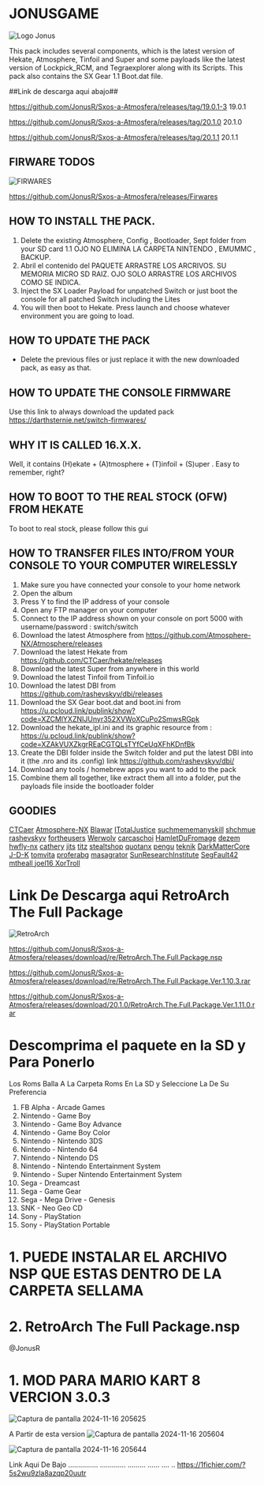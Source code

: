 # JONUSGAME #
 ![Logo Jonus](https://github.com/user-attachments/assets/b39a8175-ec64-411e-90ff-b3f9bbcd98a7)

This pack includes several components, which is the latest version of Hekate, Atmosphere, Tinfoil and Super  and some payloads like the latest version of Lockpick_RCM, and Tegraexplorer along with its Scripts. This pack also contains the SX Gear 1.1 Boot.dat file.

##Link de descarga aqui abajo##



https://github.com/JonusR/Sxos-a-Atmosfera/releases/tag/19.0.1-3               19.0.1


https://github.com/JonusR/Sxos-a-Atmosfera/releases/tag/20.1.0                 20.1.0


https://github.com/JonusR/Sxos-a-Atmosfera/releases/tag/20.1.1                 20.1.1


## FIRWARE TODOS ##

![FIRWARES](https://github.com/user-attachments/assets/821470e3-b5f6-4b09-9c12-a9c5ec72b288)


https://github.com/JonusR/Sxos-a-Atmosfera/releases/Firwares
 
## HOW TO INSTALL THE PACK.
1. Delete the existing Atmosphere, Config , Bootloader, Sept folder from your SD card
1.1   OJO NO ELIMINA LA CARPETA NINTENDO , EMUMMC , BACKUP.
2.  Abril el contenido del PAQUETE ARRASTRE LOS ARCRIVOS. SU MEMORIA MICRO SD RAIZ.  OJO SOLO ARRASTRE LOS ARCHIVOS COMO SE INDICA.
3. Inject the SX Loader Payload for unpatched Switch or just boot the console for all patched Switch including the Lites
4. You will then boot to Hekate. Press launch and choose whatever environment you are going to load.
## HOW TO UPDATE THE PACK
- Delete the previous files or just replace it with the new downloaded pack, as easy as that.
## HOW TO UPDATE THE CONSOLE FIRMWARE
Use this link to always download the updated pack 
https://darthsternie.net/switch-firmwares/
## WHY IT IS CALLED 16.X.X.
Well, it contains (H)ekate + (A)tmosphere + (T)infoil + (S)uper . Easy to remember, right?
## HOW TO BOOT TO THE REAL STOCK (OFW) FROM HEKATE
To boot to real stock, please follow this gui
## HOW TO TRANSFER FILES INTO/FROM YOUR CONSOLE TO YOUR COMPUTER WIRELESSLY
1. Make sure you have connected your console to your home network
2. Open the album
3. Press Y  to find the IP address of your console
4. Open any FTP manager on your computer
5. Connect to the IP address shown on your console on port 5000 with username/password : switch/switch
1. Download the latest Atmosphere from https://github.com/Atmosphere-NX/Atmosphere/releases
2. Download the latest Hekate from https://github.com/CTCaer/hekate/releases
3. Download the latest Super from anywhere in this world
4. Download the latest Tinfoil from Tinfoil.io
5. Download the latest DBI from https://github.com/rashevskyv/dbi/releases
6. Download the SX Gear boot.dat and boot.ini from https://u.pcloud.link/publink/show?code=XZCMlYXZNIJUnyr352XVWoXCuPo2SmwsRGpk
7. Download the hekate_ipl.ini and its graphic resource from : https://u.pcloud.link/publink/show?code=XZAkVUXZkgrREaCGTQLsTYfCeUqXFhKDnfBk
8. Create the DBI folder inside the Switch folder and put the latest DBI into it (the .nro and its .config) link https://github.com/rashevskyv/dbi/
9. Download any tools / homebrew apps you want to add to the pack
10. Combine them all together, like extract them all into a folder, put the payloads file inside the bootloader folder
## GOODIES
[CTCaer](https://github.com/CTCaer)
[Atmosphere-NX](https://github.com/Atmosphere-NX)
[Blawar](https://github.com/blawar)
[ITotalJustice](https://github.com/ITotalJustice)
[suchmememanyskill](https://github.com/suchmememanyskill)
[shchmue](https://github.com/shchmue)
[rashevskyv](https://github.com/rashevskyv)
[fortheusers](https://github.com/fortheusers)
[Werwolv](https://github.com/WerWolv)
[carcaschoi](https://github.com/carcaschoi)
[HamletDuFromage](https://github.com/HamletDuFromage)
[dezem](https://github.com/dezem)
[hwfly-nx](https://github.com/hwfly-nx)
[cathery](https://github.com/cathery)
[jits](https://jits.cc)
[titz](https://titz.cf)
[stealtshop](https://stealthshop.cf)
[quotanx](https://quotanx.in)
[pengu](https://pengu.us)
[teknik](https://teknik.app)
[DarkMatterCore](https://github.com/DarkMatterCore)
[J-D-K](https://github.com/J-D-K)
[tomvita](https://github.com/tomvita)
[proferabg](https://github.com/proferabg)
[masagrator](https://github.com/masagrator)
[SunResearchInstitute](https://github.com/SunResearchInstitute)
[ SegFault42 ](https://github.com/SegFault42)
[ mtheall ](https://github.com/mtheall)
[ joel16 ](https://github.com/joel16)
[ XorTroll ](https://github.com/XorTroll)




 # Link De Descarga aqui  RetroArch The Full Package
![RetroArch](https://github.com/user-attachments/assets/40c20cc6-7ded-4a58-8df2-5b0131bc6a14)

https://github.com/JonusR/Sxos-a-Atmosfera/releases/download/re/RetroArch.The.Full.Package.nsp

https://github.com/JonusR/Sxos-a-Atmosfera/releases/download/re/RetroArch.The.Full.Package.Ver.1.10.3.rar

https://github.com/JonusR/Sxos-a-Atmosfera/releases/download/20.1.0/RetroArch.The.Full.Package.Ver.1.11.0.rar
 
 # Descomprima el paquete en la SD y Para Ponerlo
 Los Roms Balla A La Carpeta Roms En La SD y Seleccione La De Su Preferencia
 
 
1. FB Alpha - Arcade Games
2. Nintendo - Game Boy
3. Nintendo - Game Boy Advance
4. Nintendo - Game Boy Color
5. Nintendo - Nintendo 3DS
6. Nintendo - Nintendo 64
7. Nintendo - Nintendo DS
8. Nintendo - Nintendo Entertainment System
9. Nintendo - Super Nintendo Entertainment System
10. Sega - Dreamcast
11. Sega - Game Gear
12. Sega - Mega Drive - Genesis
13. SNK - Neo Geo CD
14. Sony - PlayStation
15. Sony - PlayStation Portable


 
 # 1. PUEDE INSTALAR EL ARCHIVO NSP QUE ESTAS DENTRO DE LA CARPETA SELLAMA 
 # 2. RetroArch The Full Package.nsp



@JonusR



# 1. MOD PARA MARIO KART 8 VERCION 3.0.3
![Captura de pantalla 2024-11-16 205625](https://github.com/user-attachments/assets/dc34b2f5-7e08-46fa-8613-452151cae6a0)


A Partir de esta version 
![Captura de pantalla 2024-11-16 205604](https://github.com/user-attachments/assets/5b3c67b6-c1a9-4cfb-95fb-869bd4f928fd)

![Captura de pantalla 2024-11-16 205644](https://github.com/user-attachments/assets/64838fed-10d9-488b-aca2-12f6419163cf)

Link Aqui De Bajo
...............
 .............
   .........
     ......
      ....
       ..
https://1fichier.com/?5s2wu9zla8azqp20uutr














